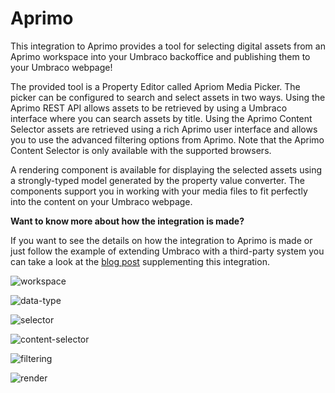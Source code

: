 # Aprimo
This integration to Aprimo provides a tool for selecting digital assets from an Aprimo workspace into your Umbraco backoffice and publishing them to your Umbraco webpage! 

The provided tool is a Property Editor called Apriom Media Picker. The picker can be configured to search and select assets in two ways. Using the  Aprimo REST API allows assets to be retrieved by using a Umbraco interface where you can search assets by title. Using the Aprimo Content Selector assets are retrieved using a rich Aprimo user interface and allows you to use the advanced filtering options from Aprimo. Note that the Aprimo Content Selector is only available with the supported browsers. 

A rendering component is available for displaying the selected assets using a strongly-typed model generated by the property value converter. The components support you in working with your media files to fit perfectly into the content on your Umbraco webpage.  

**Want to know more about how the integration is made?**

If you want to see the details on how the integration to Aprimo is made or just follow the example of extending Umbraco with a third-party system you can take a look at the [blog post](https://umbraco.com/blog/integrating-aprimo-dam-with-umbraco-cms/) supplementing this integration. 

![workspace](https://raw.githubusercontent.com/umbraco/Umbraco.Cms.Integrations/main/src/Umbraco.Cms.Integrations.DAM.Aprimo/docs/images/workspace.png)

![data-type](https://raw.githubusercontent.com/umbraco/Umbraco.Cms.Integrations/main/src/Umbraco.Cms.Integrations.DAM.Aprimo/docs/images/data-type.png)

![selector](https://raw.githubusercontent.com/umbraco/Umbraco.Cms.Integrations/main/src/Umbraco.Cms.Integrations.DAM.Aprimo/docs/images/selector.png)

![content-selector](https://raw.githubusercontent.com/umbraco/Umbraco.Cms.Integrations/main/src/Umbraco.Cms.Integrations.DAM.Aprimo/docs/images/content-selector.png)

![filtering](https://raw.githubusercontent.com/umbraco/Umbraco.Cms.Integrations/main/src/Umbraco.Cms.Integrations.DAM.Aprimo/docs/images/filtering.png)

![render](https://raw.githubusercontent.com/umbraco/Umbraco.Cms.Integrations/main/src/Umbraco.Cms.Integrations.DAM.Aprimo/docs/images/render.png)